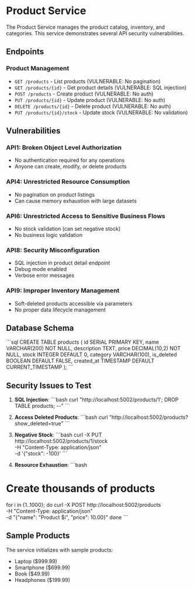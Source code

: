 # Product Service

The Product Service manages the product catalog, inventory, and categories. This service demonstrates several API security vulnerabilities.

## Endpoints

### Product Management
- `GET /products` - List products (VULNERABLE: No pagination)
- `GET /products/{id}` - Get product details (VULNERABLE: SQL injection)
- `POST /products` - Create product (VULNERABLE: No auth)
- `PUT /products/{id}` - Update product (VULNERABLE: No auth)
- `DELETE /products/{id}` - Delete product (VULNERABLE: No auth)
- `PUT /products/{id}/stock` - Update stock (VULNERABLE: No validation)

## Vulnerabilities

### API1: Broken Object Level Authorization
- No authentication required for any operations
- Anyone can create, modify, or delete products

### API4: Unrestricted Resource Consumption
- No pagination on product listings
- Can cause memory exhaustion with large datasets

### API6: Unrestricted Access to Sensitive Business Flows
- No stock validation (can set negative stock)
- No business logic validation

### API8: Security Misconfiguration
- SQL injection in product detail endpoint
- Debug mode enabled
- Verbose error messages

### API9: Improper Inventory Management
- Soft-deleted products accessible via parameters
- No proper data lifecycle management

## Database Schema

\`\`\`sql
CREATE TABLE products (
    id SERIAL PRIMARY KEY,
    name VARCHAR(200) NOT NULL,
    description TEXT,
    price DECIMAL(10,2) NOT NULL,
    stock INTEGER DEFAULT 0,
    category VARCHAR(100),
    is_deleted BOOLEAN DEFAULT FALSE,
    created_at TIMESTAMP DEFAULT CURRENT_TIMESTAMP
);
\`\`\`

## Security Issues to Test

1. **SQL Injection**:
\`\`\`bash
curl "http://localhost:5002/products/1'; DROP TABLE products; --"
\`\`\`

2. **Access Deleted Products**:
\`\`\`bash
curl "http://localhost:5002/products?show_deleted=true"
\`\`\`

3. **Negative Stock**:
\`\`\`bash
curl -X PUT http://localhost:5002/products/1/stock \
  -H "Content-Type: application/json" \
  -d '{"stock": -100}'
\`\`\`

4. **Resource Exhaustion**:
\`\`\`bash
# Create thousands of products
for i in {1..1000}; do
  curl -X POST http://localhost:5002/products \
    -H "Content-Type: application/json" \
    -d "{\"name\": \"Product $i\", \"price\": 10.00}"
done
\`\`\`

## Sample Products

The service initializes with sample products:
- Laptop ($999.99)
- Smartphone ($699.99)
- Book ($49.99)
- Headphones ($199.99)
